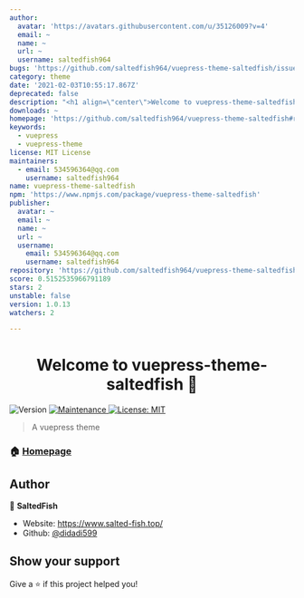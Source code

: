 ```yaml
---
author:
  avatar: 'https://avatars.githubusercontent.com/u/35126009?v=4'
  email: ~
  name: ~
  url: ~
  username: saltedfish964
bugs: 'https://github.com/saltedfish964/vuepress-theme-saltedfish/issues'
category: theme
date: '2021-02-03T10:55:17.867Z'
deprecated: false
description: "<h1 align=\"center\">Welcome to vuepress-theme-saltedfish \U0001F44B</h1>\r <p>\r   <img alt=\"Version\" src=\"https://img.shields.io/badge/version-1.0.0-blue.svg?cacheSeconds=2592000\" />\r   <a href=\"https://github.com/didadi599/vuepress-theme-saltedfish/graphs/commit-a"
downloads: ~
homepage: 'https://github.com/saltedfish964/vuepress-theme-saltedfish#readme'
keywords:
  - vuepress
  - vuepress-theme
license: MIT License
maintainers:
  - email: 534596364@qq.com
    username: saltedfish964
name: vuepress-theme-saltedfish
npm: 'https://www.npmjs.com/package/vuepress-theme-saltedfish'
publisher:
  avatar: ~
  email: ~
  name: ~
  url: ~
  username:
    email: 534596364@qq.com
    username: saltedfish964
repository: 'https://github.com/saltedfish964/vuepress-theme-saltedfish'
score: 0.5152535966791189
stars: 2
unstable: false
version: 1.0.13
watchers: 2

---
```


<h1 align="center">Welcome to vuepress-theme-saltedfish 👋</h1>
<p>
  <img alt="Version" src="https://img.shields.io/badge/version-1.0.0-blue.svg?cacheSeconds=2592000" />
  <a href="https://github.com/didadi599/vuepress-theme-saltedfish/graphs/commit-activity" target="_blank">
    <img alt="Maintenance" src="https://img.shields.io/badge/Maintained%3F-yes-green.svg" />
  </a>
  <a href="https://github.com/saltedfish964/vuepress-theme-saltedfish/blob/master/LICENSE" target="_blank">
    <img alt="License: MIT" src="https://img.shields.io/badge/license-MIT-yellow.svg" />
  </a>
</p>

> A vuepress theme

### 🏠 [Homepage](https://github.com/saltedfish964/vuepress-theme-saltedfish)

## Author

👤 **SaltedFish**

* Website: https://www.salted-fish.top/
* Github: [@didadi599](https://github.com/didadi599)

## Show your support

Give a ⭐️ if this project helped you!